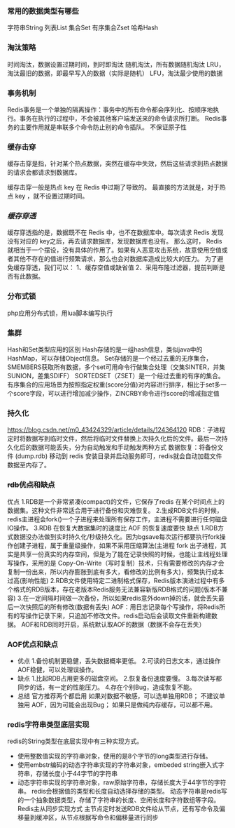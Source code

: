 ### 常用的数据类型有哪些
字符串String
列表List
集合Set
有序集合Zset
哈希Hash

### 淘汰策略
时间淘汰，数据设置过期时间，到时即淘汰
随机淘汰，所有数据随机淘汰
LRU，淘汰最旧的数据，即最早写入的数据（实际是随机）
LFU，淘汰最少使用的数据
### 事务机制
Redis事务是一个单独的隔离操作：事务中的所有命令都会序列化、按顺序地执行。事务在执行的过程中，不会被其他客户端发送来的命令请求所打断。
Redis事务的主要作用就是串联多个命令防止别的命令插队。
不保证原子性
### 缓存击穿
缓存击穿是指，针对某个热点数据，突然在缓存中失效，然后这些请求到热点数据的请求会都请求到数据库。

缓存击穿一般是热点 key 在 Redis 中过期了导致的。 最直接的方法就是，对于热点 key ，就不设置过期时间。
### _缓存穿透_
缓存穿透指的是，数据既不在 Redis 中，也不在数据库中。每次请求 Redis 发现没有对应的 key之后，再去请求数据库，发现数据库也没有。 那么这时， Redis 就相当于一个摆设，没有具体的作用了。如果有人恶意攻击系统，故意使用空值或者其他不存在的值进行频繁请求，那么也会对数据库造成比较大的压力。
为了避免缓存穿透，我们可以：
1、缓存空值或缺省值
2、采用布隆过滤器，提前判断是否有此数据。
### 分布式锁
php应用分布式锁，用lua脚本编写执行
### 集群
Hash和Set类型应用的区别
Hash存储的是一组hash信息，类似java中的HashMap，可以存储Object信息。
Set存储的是一个经过去重的无序集合，SMEMBERS获取所有数据，多个set可用命令行做集合处理（交集SINTER，并集SUNION，差集SDIFF）
SORTEDSET（ZSET）是一个经过去重的有序的集合。有序集合的应用场景为按照指定权重(score分值)对内容进行排序，相比于set多一个score字段，可以进行增加减少操作，ZINCRBY命令进行score的增减指定值
### 持久化
https://blog.csdn.net/m0_43424329/article/details/124364120
RDB：子进程定时将数据写到临时文件，然后将临时文件替换上次持久化后的文件。最后一次持久化后的数据可能丢失，分为自动触发和手动触发两种方式
数据恢复：将备份文件 (dump.rdb) 移动到 redis 安装目录并启动服务即可，redis就会自动加载文件数据至内存了。
### ~~rdb优点和缺点~~
优点
1.RDB是一个非常紧凑(compact)的文件，它保存了redis 在某个时间点上的数据集。这种文件非常适合用于进行备份和灾难恢复。
2.生成RDB文件的时候，redis主进程会fork()一个子进程来处理所有保存工作，主进程不需要进行任何磁盘IO操作。
3.RDB 在恢复大数据集时的速度比 AOF 的恢复速度要快
缺点
1.RDB方式数据没办法做到实时持久化/秒级持久化。因为bgsave每次运行都要执行fork操作创建子进程，属于重量级操作，如果不采用压缩算法(主进程 fork 出子进程，其实是共享一份真实的内存空间，但是为了能在记录快照的时候，也能让主线程处理写操作，采用的是 Copy-On-Write（写时复制）技术，只有需要修改的内存才会复制一份出来，所以内存膨胀到底有多大，看修改的比例有多大)，频繁执行成本过高(影响性能)
2.RDB文件使用特定二进制格式保存，Redis版本演进过程中有多个格式的RDB版本，存在老版本Redis服务无法兼容新版RDB格式的问题(版本不兼容)
3.在一定间隔时间做一次备份，所以如果redis意外down掉的话，就会丢失最后一次快照后的所有修改(数据有丢失)
AOF：用日志记录每个写操作，将Redis所有的写操作记录下来，只追加不修改文件。redis启动后会读取文件重新构建数据。
AOF和RDB同时开启，系统默认取AOF的数据（数据不会存在丢失）
### AOF优点和缺点
- 优点
1.备份机制更稳健，丢失数据概率更低。
2.可读的日志文本，通过操作AOF稳健，可以处理误操作。
- 缺点
1.比起RDB占用更多的磁盘空间。
2.恢复备份速度要慢。
3.每次读写都同步的话，有一定的性能压力。
4.存在个别Bug，造成恢复不能。
- 总结
官方推荐两个都启用
如果对数据不敏感，可以选单独用RDB；
不建议单独用 AOF，因为可能会出现Bug；
如果只是做纯内存缓存，可以都不用。
### redis字符串类型底层实现
redis的String类型在底层实现中有三种实现方式。
- 使用整数值实现的字符串对象，使用的是8个字节的long类型进行存储。
- 使用embstr编码的动态字符串实现的字符串对象，embeded string嵌入式字符串，存储长度小于44字节的字符串
- 动态字符串实现的字符串对象，raw原始字符串，存储长度大于44字节的字符串。
  redis会根据值的类型和长度自动选择存储的类型。
  动态字符串是redis写的一个抽象数据类型，存储了字符串的长度、空闲长度和字符数组等字段。
  Redis主从同步实现方式
  主节点定时发送RDB文件给从节点，还有写命令及偏移量到缓冲区，从节点根据写命令和偏移量进行同步